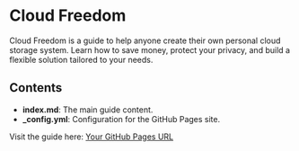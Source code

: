 # Cloud Freedom

Cloud Freedom is a guide to help anyone create their own personal cloud storage system. Learn how to save money, protect your privacy, and build a flexible solution tailored to your needs.

## Contents

- **index.md**: The main guide content.
- **_config.yml**: Configuration for the GitHub Pages site.

Visit the guide here: [Your GitHub Pages URL](#)
